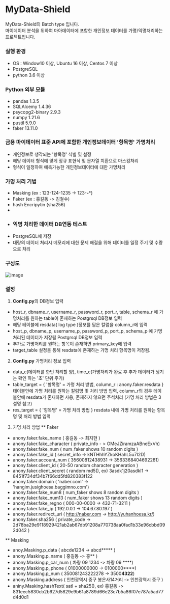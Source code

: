 # MyData-Shield
MyData-Shield의 Batch type 입니다. <br/>
마이데이터 분석을 위하여 마아데이터에 포함한 개인정보 데이터를 가명/익명처리하는 프로젝트입니다.

### 실행 환경
* OS : Window10 이상, Ubuntu 16 이상, Centos 7 이상
* PostgreSQL 
* python 3.6 이상

### Python 외부 모듈
* pandas 1.3.5
* SQLAlcemy 1.4.36
* psycopg2-binary 2.9.3
* numpy 1.21.6
* pustil 5.9.0
* faker 13.11.0

### 금용 마이데이터 표준 API에 포함한 개인정보데이터 '항목명' 가명처리
* 개인정보로 생각되는 '항목명' 식별 및 설정
* 해당 데이터 형식에 맞게 정규 표현식 및 문자열 치환으로 마스킹처리
* 형식이 일정하여 예측가능한 개인정보데이터에 대한 가명처리

### 가명 처리 기법
* Masking (ex : 123-124-1235 -> 123-***-****)
* Faker (ex : 홍길동 -> 김철수)
* hash Encripytin (sha256)
* 
* ### 익명 처리한 데이터 DB연동 테스트
* PostgreSQL에 저장
* 대량의 데이터 처리시 메모리에 대한 문제 해결을 위해 데이터를 일정 주기 및 수량으로 처리

### 구성도
![image](https://user-images.githubusercontent.com/61214962/161666884-7ef86f4a-00ad-4b89-9a69-fd1b81f4477d.png)

### 설정
1. **Config.py**의 DB정보 입력
  * host_r, dbname_r, username_r, password_r, port_r, table, schema_r 에 가명처리를 원하는 table이 존재하는 Postgrsql DB정보 입력
  * 해당 테이블에 resdata( log type )정보를 담은 칼럼을 column_r에 입력
  * host_p, dbname_p, username_p, password_p, port_p, schema_p 에 가명처리된 데이터가 저장될 Postgrsql DB정보 입력
  * 추가로 가명처리를 원하는 항목이 존재하면 primary_key에 입력
  * target_table 설정을 통해 resdata에 존재하는 가명 처리 항목명이 저장됨.

2. **Config.py** 가명처리 정보 입력
  * data_c(데이터를 한번 처리할 양), time_c(가명처리가 완료 후 추가 데이터가 생기는 확인 하는 '초' 단위 주기)
  * table_target = { '항목명' = 가명 처리 방법, column_r : anony.faker.resdata } 테이블안에 가명 처리를 원하는 칼럼명 및 처리 방법 입력, column_r의 경우 테이블안에 resdata가   존재하면 사용, 존재하지 않으면 주석처리 (가명 처리 방법은 3 설명 참고) 
  * res_target = { '힝목명' = 가명 처리 방법 } resdata 내에 가명 처리를 원하는 항목명 및 처리 방법 입력
3. 가명 처리 방법
  ** Faker
  * anony.faker.fake_name ( 홍길동 -> 최지현 )
  * anony.faker.fake_character ( private_info - > OMeJZiramzaABneExVh)
  * anony.faker.fake_num ( num_faker shows 10 random digits )
  * anony.faker.fake_id ( secret_info -> kNTHhhYZkoKHahL5u7I2D)
  * anony.faker.account_num ( 35600812438931 -> 3563368404692281)
  * anony.faker.client_id ( 20-50 random character generation )
  * anony.faker.client_secret ( random md5(), ex) 3asdk1j20asdkl1 -> 8451f734df34b7f66dd5fd820383f122
  * anony.faker.domain ( 'naber.com' -> 'hangim.jusighoesa.baggimno.com')
  * anony.faker.fake_num8 ( num_faker shows 8 random digits )
  * anony.faker.fake_num13 ( num_faker shows 13 random digits )
  * anony.faker.fake_regno ( 000-00-0000 -> 432-71-3211 )
  * anony.faker.fake_ip ( 192.0.0.1 -> 104.67.80.197 )
  * anony.faker.redirect_uri ( http://naber.com -> http://yuhanhoesa.kr/)
  * anony.faker.sha256 ( private_code -> 2d78ba29e9118929421ab2ab67db91208a770738aa0fad1b33e96cbbd092d042 )
  
  ** Masking
  * anoy.Masking.p_data ( abcde1234 -> abcd***** )
  * anony.Masking.p_name ( 홍길동 -> 홍** )
  * anony.Masking.p_car_num ( 차량 09 1234 -> 차량 09 ****)
  * anony.Masking.p_phone ( 01000000000 -> 0100000****)
  * anony.Masking.p_num ( 350081243222278 -> 3500****4322****)
  * anony.Masking.address ( 인천광역시 중구 봉은사14거리 -> 인천광역시 중구 )
  * aniny.Masking.hashText( satl + sha25(), ex) 홍길동 -> 831eec5830cb2b627d5829e9b61a8789d66e23c7b5a86f07e787a5ad77d4d0d1
  
   
